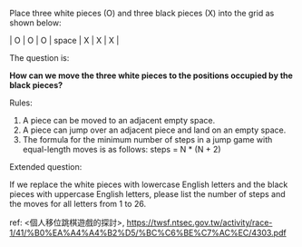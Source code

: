 Place three white pieces (O) and three black pieces (X) into the grid as shown below:

| O | O | O | space | X | X | X |

The question is: 

**How can we move the three white pieces to the positions occupied by the black pieces?** 

Rules:

1. A piece can be moved to an adjacent empty space.
2. A piece can jump over an adjacent piece and land on an empty space.
3. The formula for the minimum number of steps in a jump game with equal-length moves is as follows: steps = N * (N + 2)

Extended question:

If we replace the white pieces with lowercase English letters and the black pieces with uppercase English letters, please list the number of steps and the moves for all letters from 1 to 26.


ref: <個人移位跳棋遊戲的探討>, https://twsf.ntsec.gov.tw/activity/race-1/41/%B0%EA%A4%A4%B2%D5/%BC%C6%BE%C7%AC%EC/4303.pdf
